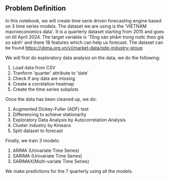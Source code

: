 ## Problem Definition
In this notebook, we will create time serie driven forecasting engine based on 3 time series models. The dataset we are using is the 'VIETNAM macroeconomics data'. It is a quarterly dataset starting from 2015 and goes on till April 2024. The target variable is 'Tổng sản phẩm trong nước theo giá so sánh' and there 18 features which can help us forecast. The dataset can be found https://vbma.org.vn/vi/market-data/gdp-industry-group


We will first do exploratory data analysis on the data, we do the following:

1. Load data from CSV
2. Tranform 'quarter' attribute to 'date'
3. Check if any data are missing
4. Create a correlation heatmap
5. Create the time series subplots 

Once the data has been cleaned up, we do:

1. Augmented Dickey-Fuller (ADF) test
2. Differencing to achieve stationarity
3. Exploratory Data Analysis by Autocorrelation Analysis
4. Cluster industry by Kmeans
5. Split dataset to forecast

Finally, we train 3 models:

1. ARIMA (Univariate Time Series)
2. SARIMA (Univariate Time Series)
3. SARIMAX(Multi-variate Time Series)

We make predictions for the 7 quarterly using all the models.
